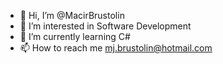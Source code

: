 - 👋 Hi, I’m @MacirBrustolin
- 👀 I’m interested in Software Development
- 🌱 I’m currently learning C#
- 📫 How to reach me mj.brustolin@hotmail.com

<!---
MacirBrustolin/MacirBrustolin is a ✨ special ✨ repository because its `README.md` (this file) appears on your GitHub profile.
You can click the Preview link to take a look at your changes.
--->
